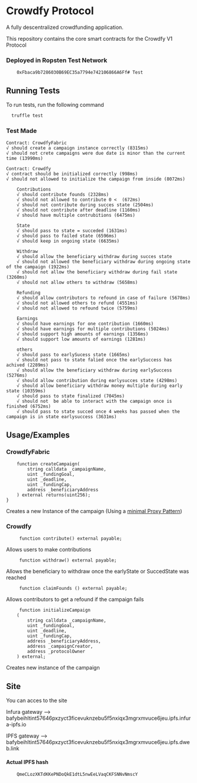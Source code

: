 
# Crowdfy Protocol

A fully descentralized crowdfunding application.

This repository contains the core smart contracts for the Crowdfy V1 Protocol

### Deployed in Ropsten Test Network

        0xFbaca9b7286030B69EC35a7794e742106866A6Ff# Test

## Running Tests

To run tests, run the following command

```bash
  truffle test
```
### Test Made
    Contract: CrowdfyFabric
    √ should create a campaign instance correctly (8315ms)
    √ should not crete campaigns were due date is minor than the current time (13990ms)

    Contract: Crowdfy
    √ contract should be initialized correctly (998ms)
    √ should not allowed to initialize the campaign from inside (8072ms)
    
        Contributions
        √ should contribute founds (2328ms)
        √ should not allowed to contribute 0 <  (672ms)
        √ should not contribute during succes state (2504ms)
        √ should not contribute after deadline (1160ms)
        √ should have multiple contrubitions (6475ms)

        State
        √ should pass to state = succeded (1631ms)
        √ should pass to failed state (6596ms)
        √ should keep in ongoing state (6635ms)

        Withdraw
        √ should allow the beneficiary withdraw during succes state
        √ should not allowed the beneficiary withdraw during ongoing state of the campaign (1922ms)
        √ should not allow the beneficiary withdraw during fail state (3260ms)
        √ should not allow others to withdraw (5658ms)

        Refunding
        √ should allow contributors to refound in case of failure (5678ms)
        √ should not allowed others to refund (4551ms)
        √ should not allowed to refound twice (5759ms)

        Earnings
        √ should have earnings for one contribution (1660ms)
        √ should have earnings for multiple contributions (5024ms)
        √ should support high amounts of earnings (1356ms)
        √ should support low amounts of earnings (1281ms)
        
        others
        √ should pass to earlySucess state (1665ms)
        √ should not pass to state falied once the earlySuccess has achived (2289ms)
        √ should allow the beneficiary withdraw during earlySuccess (5276ms)
        √ should allow contribution during earlysucces state (4298ms)
        √ should allow beneficiary withdraw money multiple during early state (10359ms)
        √ should pass to state finalized (7045ms)
        √ should not  be able to interact with the campaign once is finished (6752ms)
        √ should pass to state succed once 4 weeks has passed when the campaign is in state earlysuccess (3631ms)

## Usage/Examples

### CrowdfyFabric
```solidity
    function createCampaign(
        string calldata _campaignName, 
        uint _fundingGoal, 
        uint _deadline, 
        uint _fundingCap, 
        address _beneficiaryAddress
    ) external returns(uint256);
}
```
Creates a new Instance of the campaign (Using a [minimal Proxy Pattern](https://blog.openzeppelin.com/deep-dive-into-the-minimal-proxy-contract/))

### Crowdfy
```solidity
     function contribute() external payable;
```
Allows users to make contributions
```solidity
     function withdraw() external payable;
```
Allows the beneficiary to withdraw once the earlyState or SuccedState was reached
```solidity
     function claimFounds () external payable;
```
Allows contributors to get a refound if the campaign fails
```solidity
     function initializeCampaign
    (
        string calldata _campaignName,
        uint _fundingGoal,
        uint _deadline,
        uint _fundingCap,
        address _beneficiaryAddress,
        address _campaignCreator,
        address _protocolOwner
    ) external;
```
Creates new instance of the campaign
## Site
You can acces to the site 

Infura gateway --> bafybeihltint57646pxzyct3ficevuknzebu5f5nxiqx3mgrxmvuce6jeu.ipfs.infura-ipfs.io

IPFS gateway --> bafybeihltint57646pxzyct3ficevuknzebu5f5nxiqx3mgrxmvuce6jeu.ipfs.dweb.link

#### Actual IPFS hash

        QmeCLozXKTdKKePNDoQkE1dtL5nwEeLVaqCKFSNNvNmscY
